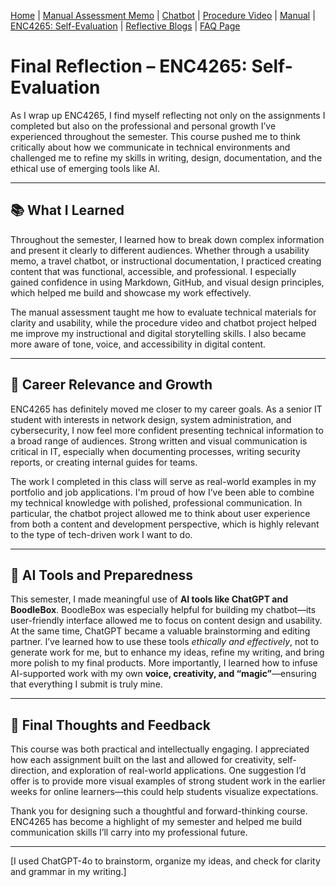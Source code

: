 [Home](index.md) | [Manual Assessment Memo](manual_assessment_memo.md) | [Chatbot](chatbot.md) | [Procedure Video](procedure_video.md) | [Manual](manual.md) | [ENC4265: Self-Evaluation](self_evaluation.md) | [Reflective Blogs](reflective_blogs.md) | [FAQ Page](FAQ_Page.md) 


# Final Reflection – ENC4265: Self-Evaluation

As I wrap up ENC4265, I find myself reflecting not only on the assignments I completed but also on the professional and personal growth I’ve experienced throughout the semester. This course pushed me to think critically about how we communicate in technical environments and challenged me to refine my skills in writing, design, documentation, and the ethical use of emerging tools like AI.

---

## 📚 What I Learned

Throughout the semester, I learned how to break down complex information and present it clearly to different audiences. Whether through a usability memo, a travel chatbot, or instructional documentation, I practiced creating content that was functional, accessible, and professional. I especially gained confidence in using Markdown, GitHub, and visual design principles, which helped me build and showcase my work effectively.

The manual assessment taught me how to evaluate technical materials for clarity and usability, while the procedure video and chatbot project helped me improve my instructional and digital storytelling skills. I also became more aware of tone, voice, and accessibility in digital content.

---

## 🚀 Career Relevance and Growth

ENC4265 has definitely moved me closer to my career goals. As a senior IT student with interests in network design, system administration, and cybersecurity, I now feel more confident presenting technical information to a broad range of audiences. Strong written and visual communication is critical in IT, especially when documenting processes, writing security reports, or creating internal guides for teams.

The work I completed in this class will serve as real-world examples in my portfolio and job applications. I'm proud of how I’ve been able to combine my technical knowledge with polished, professional communication. In particular, the chatbot project allowed me to think about user experience from both a content and development perspective, which is highly relevant to the type of tech-driven work I want to do.

---

## 🤖 AI Tools and Preparedness

This semester, I made meaningful use of **AI tools like ChatGPT and BoodleBox**. BoodleBox was especially helpful for building my chatbot—its user-friendly interface allowed me to focus on content design and usability. At the same time, ChatGPT became a valuable brainstorming and editing partner. I’ve learned how to use these tools *ethically and effectively*, not to generate work for me, but to enhance my ideas, refine my writing, and bring more polish to my final products. More importantly, I learned how to infuse AI-supported work with my own **voice, creativity, and “magic”**—ensuring that everything I submit is truly mine.

---

## 📝 Final Thoughts and Feedback

This course was both practical and intellectually engaging. I appreciated how each assignment built on the last and allowed for creativity, self-direction, and exploration of real-world applications. One suggestion I’d offer is to provide more visual examples of strong student work in the earlier weeks for online learners—this could help students visualize expectations.

Thank you for designing such a thoughtful and forward-thinking course. ENC4265 has become a highlight of my semester and helped me build communication skills I’ll carry into my professional future.

---

[I used ChatGPT-4o to brainstorm, organize my ideas, and check for clarity and grammar in my writing.]
